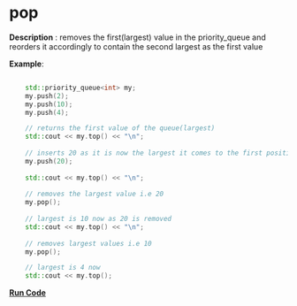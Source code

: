 # pop

**Description** : removes the first(largest) value in the priority_queue and reorders it accordingly to contain the second largest as the first value

**Example**:
``` cpp

    std::priority_queue<int> my;
    my.push(2);
    my.push(10);
    my.push(4);

    // returns the first value of the queue(largest)
    std::cout << my.top() << "\n";
    
    // inserts 20 as it is now the largest it comes to the first position
    my.push(20);
    
    std::cout << my.top() << "\n";
    
    // removes the largest value i.e 20
    my.pop();
    
    // largest is 10 now as 20 is removed
    std::cout << my.top() << "\n";
    
    // removes largest values i.e 10
    my.pop();

    // largest is 4 now
    std::cout << my.top();

```

**[Run Code](https://rextester.com/XWWB77826)**


